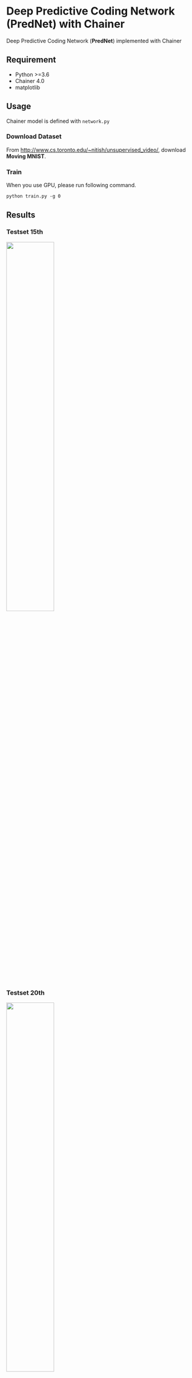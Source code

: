 # Deep Predictive Coding Network (PredNet) with Chainer
Deep Predictive Coding Network (**PredNet**) implemented with Chainer

## Requirement
- Python >=3.6
- Chainer 4.0
- matplotlib

## Usage
Chainer model is defined with `network.py`

### Download Dataset
From http://www.cs.toronto.edu/~nitish/unsupervised_video/, download **Moving MNIST**.

### Train
When you use GPU, please run following command.
```
python train.py -g 0
```

## Results

### Testset 15th
<img src="https://github.com/takyamamoto/PredNet_Chainer/blob/master/results/out.gif" width=50%>

### Testset 20th
<img src="https://github.com/takyamamoto/PredNet_Chainer/blob/master/results/out2.gif" width=50%>

### Loss
<img src="https://github.com/takyamamoto/PredNet_Chainer/blob/master/results/loss-30.png" width=70%>

## References
- [Deep predictive coding networks for video prediction and unsupervised learning](https://arxiv.org/abs/1605.08104)
- [Unsupervised Learning of Visual Structure using Predictive Generative Networks](http://arxiv.org/abs/1511.06380)
- [Long short-term memory](http://deeplearning.cs.cmu.edu/pdfs/Hochreiter97_lstm.pdf)
- [Convolutional LSTM network: a machine learning approach for precipitation nowcasting](http://arxiv.org/abs/1506.04214)
- [Predictive coding in the visual cortex: a functional interpretation of some extra-classical receptive-field effects](http://www.nature.com/neuro/journal/v2/n1/pdf/nn0199_79.pdf)

